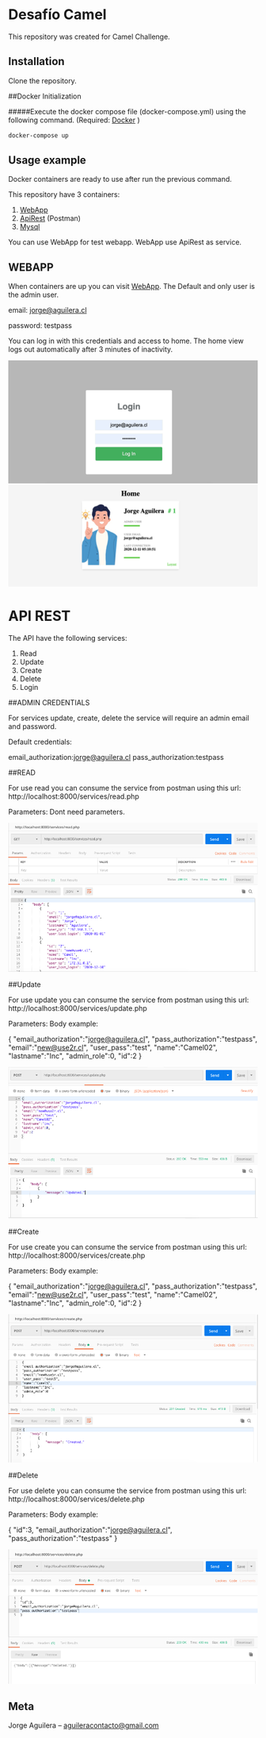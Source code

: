 # Desafío Camel


This repository was created for Camel Challenge.
## Installation

Clone the repository.

##Docker Initialization

#####Execute the docker compose file (docker-compose.yml) using the following command.
(Required: [Docker](https://docker.com/)
)
```sh
docker-compose up
```

## Usage example

Docker containers are ready to use after run the previous command.

This repository have 3 containers:
1. [WebApp](https://localhost:9000/)
2. [ApiRest](https://localhost:8000/) (Postman)
3. [Mysql](https://localhost:3306/)

You can use WebApp for test webapp. WebApp use ApiRest as service.

## WEBAPP

When containers are up you can visit [WebApp](https://localhost:9000/).
The Default and only user is the admin user.

email: jorge@aguilera.cl

password: testpass

You can log in with this credentials and access to home. The home view  logs out automatically after 3 minutes of inactivity.

![](login.png)
![](home.png)

# API REST 

The API have the following services:
1. Read
2. Update
3. Create
4. Delete
5. Login

##ADMIN CREDENTIALS

For services update, create, delete the service will require an admin email and password.

Default credentials:

email_authorization:jorge@aguilera.cl
pass_authorization:testpass

##READ

For use read you can consume the service from postman using this url:
http://localhost:8000/services/read.php

Parameters: Dont need parameters.

![](read-postman.png)

##Update

For use update you can consume the service from postman using this url:
http://localhost:8000/services/update.php

Parameters: Body example:

{
"email_authorization":"jorge@aguilera.cl",
"pass_authorization":"testpass",
"email":"new@use2r.cl",
"user_pass":"test",
"name":"Camel02",
"lastname":"Inc",
"admin_role":0,
"id":2
}

![](update-postman.png)

##Create

For use create you can consume the service from postman using this url:
http://localhost:8000/services/create.php

Parameters: Body example:

{
"email_authorization":"jorge@aguilera.cl",
"pass_authorization":"testpass",
"email":"new@use2r.cl",
"user_pass":"test",
"name":"Camel02",
"lastname":"Inc",
"admin_role":0,
"id":2
}

![](create-postman.png)

##Delete

For use delete you can consume the service from postman using this url:
http://localhost:8000/services/delete.php

Parameters: Body example:

{
"id":3,
"email_authorization":"jorge@aguilera.cl",
"pass_authorization":"testpass"
}

![](delete-postman.png)



## Meta

Jorge Aguilera – aguileracontacto@gmail.com

